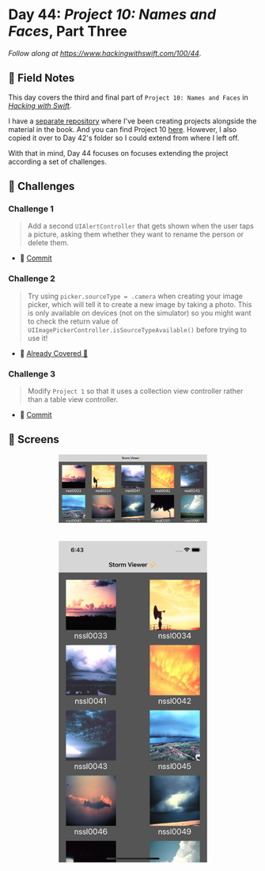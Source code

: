 # Day 44: _Project 10: Names and Faces_, Part Three

_Follow along at https://www.hackingwithswift.com/100/44_.


## 📒 Field Notes

This day covers the third and final part of `Project 10: Names and Faces` in _[Hacking with Swift](https://www.hackingwithswift.com/read/10)_.

I have a [separate repository](https://github.com/CypherPoet/book--hacking-with-swift) where I've been creating projects alongside the material in the book. And you can find Project 10 [here](https://github.com/CypherPoet/book--hacking-with-swift/tree/master/10-names-and-faces/Names%20And%20Faces). However, I also copied it over to Day 42's folder so I could extend from where I left off.

With that in mind, Day 44 focuses on focuses extending the project according a set of challenges.


## 🥅 Challenges

### Challenge 1

> Add a second `UIAlertController` that gets shown when the user taps a picture, asking them whether they want to rename the person or delete them.

- 🔗 [Commit](https://github.com/CypherPoet/100-days-of-swift/commit/4f8341af3e47b09af59b14635db4bf6bd13bf9be)


### Challenge 2

> Try using `picker.sourceType = .camera` when creating your image picker, which will tell it to create a new image by taking a photo. This is only available on devices (not on the simulator) so you might want to check the return value of `UIImagePickerController.isSourceTypeAvailable()` before trying to use it!

- 🔗 [Already Covered 🙂](https://github.com/CypherPoet/100-days-of-swift/blob/4f8341af3e47b09af59b14635db4bf6bd13bf9be/day-042/project/Names%20And%20Faces/Source/Scenes/Home/HomeViewController.swift#L136)

### Challenge 3

> Modify `Project 1` so that it uses a collection view controller rather than a table view controller.

- 🔗 [Commit](https://github.com/CypherPoet/100-days-of-swift/commit/d144dcc2f0b18b3cd98d9bbc57324ad9eb2423da)


## 📸 Screens

<div style="text-align: center; margin-left: auto; margin-left: auto;">
  <img src="./storm-viewer-landscape-1.png" width="300"/>
</div>

</br>
</br>

<div style="text-align: center; margin-left: auto; margin-left: auto;">
  <img src="./storm-viewer-portrait-1.png" width="300"/>
</div>
